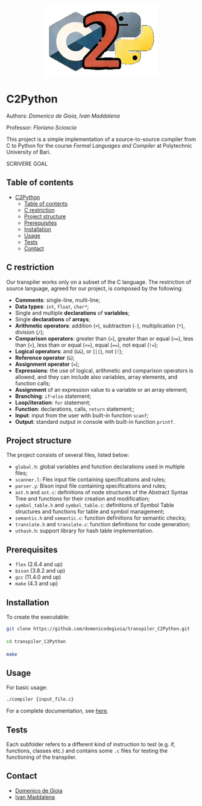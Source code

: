 <p align="center">
<img src="img\c2python.png" alt="c2python" width="300" />
</p>

# C2Python

Authors: *Domenico de Gioia*, *Ivan Maddalena*

Professor: *Floriano Scioscia*


This project is a simple implementation of a source-to-source compiler from C to Python for the course *Formal Languages and Compiler* at Polytechnic University of Bari.

SCRIVERE GOAL

## Table of contents
- [C2Python](#c2python)
  - [Table of contents](#table-of-contents)
  - [C restriction](#c-restriction)
  - [Project structure](#project-structure)
  - [Prerequisites](#prerequisites)
  - [Installation](#installation)
  - [Usage](#usage)
  - [Tests](#tests)
  - [Contact](#contact)


## C restriction
Our transpiler works only on a subset of the C language. The restriction of source language, agreed for our project, is composed by the following:
- **Comments**: single-line, multi-line;
- **Data types**: `int`, `float`, `char*`;
- Single and multiple **declarations** of **variables**;
- Single **declarations** of **arrays**;
- **Arithmetic operators**: addition (`+`), subtraction (`-`), multiplication (`*`), division (`/`);
- **Comparison operators**: greater than (`>`), greater than or equal (`>=`), less than (`<`), less than or equal (`<=`), equal (`==`), not equal (`!=`);
- **Logical operators**: and (`&&`), or (`||`), not (`!`);
- **Reference operator** (`&`);
- **Assignment operator** (`=`);
- **Expressions**: the use of logical, arithmetic and comparison operators is allowed, and they can include also variables, array elements, and function calls;
- **Assignment** of an expression value to a variable or an array element;
- **Branching**: `if`-`else` statement;
- **Loop/iteration**: `for` statement;
- **Function**: declarations, calls, `return` statement;;
- **Input**: input from the user with built-in function `scanf`;
- **Output**: standard output in console with built-in function `printf`.

## Project structure
The project consists of several files, listed below:
- `global.h`: global variables and function declarations used in multiple files;
- `scanner.l`: Flex input file containing specifications and rules;
- `parser.y`: Bison input file containing specifications and rules;
- `ast.h` and `ast.c`: definitions of node structures of the Abstract Syntax Tree and functions for their creation and modification;
- `symbol_table.h` and `symbol_table.c`: definitions of Symbol Table structures and functions for table and symbol management;
- `semantic.h` and `semantic.c`: function definitions for semantic checks;
- `translate.h` and `translate.c`: function definitions for code generation;
- `uthash.h`: support library for hash table implementation.

## Prerequisites

- `flex` (2.6.4 and up)
- `bison` (3.8.2 and up)
- `gcc` (11.4.0 and up)
- `make` (4.3 and up)

## Installation

To create the executable:

```bash
git clone https://github.com/domenicodegioia/transpiler_C2Python.git

cd transpiler_C2Python

make
```

## Usage

For basic usage:

```bash
./compiler {input_file.c}
```
For a complete documentation, see [here](https://github.com/domenicodegioia/transpiler_C2Python/blob/989d0a2073361dc01c1e3128667494981c2e7922/C_to_Python_transpiler.pdf).

## Tests

Each subfolder refers to a different kind of instruction to test (e.g. if, functions, classes etc.) and contains some `.c` files for testing the functioning of the transpiler.

## Contact

- [Domenico de Gioia](mailto:d.degioia1@studenti.poliba.it)
- [Ivan Maddalena](mailto:i.maddalena1@studenti.poliba.it)